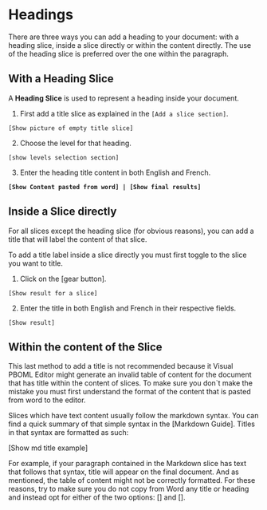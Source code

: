 # Headings

There are three ways you can add a heading to your document: with a heading slice, inside a slice directly or within the content directly. The use of the heading slice is preferred over the one within the paragraph.

## With a Heading Slice

A **Heading Slice** is used to represent a heading inside your document.

1.  First add a title slice as explained in the `[Add a slice section]`.

  `[Show picture of empty title slice]`

2.  Choose the level for that heading.

  `[show levels selection section]`

3.  Enter the heading title content in both English and French.

  **`[Show Content pasted from word] | [Show final results]`**

## Inside a Slice directly

For all slices except the heading slice (for obvious reasons), you can add a title that will label the content of that slice.

To add a title label inside a slice directly you must first toggle to the slice you want to title.

1.  Click on the [gear button].

  `[Show result for a slice]`

2.  Enter the title in both English and French in their respective fields.

  `[Show result]`

## Within the content of the Slice

This last method to add a title is not recommended because it Visual PBOML Editor might generate an invalid table of content for the document that has title within the content of slices. To make sure you don`t make the mistake you must first understand the format of the content that is pasted from word to the editor.

Slices which have text content usually follow the markdown syntax. You can find a quick summary of that simple syntax in the [Markdown Guide]. Titles in that syntax are formatted as such:

[Show md title example]

For example, if your paragraph contained in the Markdown slice has text that follows that syntax, title will appear on the final document. And as mentioned, the table of content might not be correctly formatted. For these reasons, try to make sure you do not copy from Word any title or heading and instead opt for either of the two options: [] and [].
